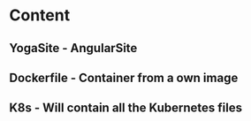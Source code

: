 # Content

## YogaSite - AngularSite
## Dockerfile - Container from a own image
## K8s - Will contain all the Kubernetes files